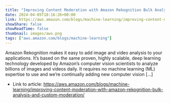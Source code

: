 ```yaml
---
title: "Improving Content Moderation with Amazon Rekognition Bulk Analysis and Custom Moderation"
date: 2024-04-05T18:16:26+00:00
link: https://aws.amazon.com/blogs/machine-learning/improving-content-moderation-with-amazon-rekognition-bulk-analysis-and-custom-moderation/
showShare: false
showReadTime: false
thumbnail: images/aws.png
tags: ["aws.amazon.com/blogs/machine-learning"]
---
```

Amazon Rekognition makes it easy to add image and video analysis to your applications. It’s based on the same proven, highly scalable, deep learning technology developed by Amazon’s computer vision scientists to analyze billions of images and videos daily. It requires no machine learning (ML) expertise to use and we’re continually adding new computer vision […]

- Link to article: https://aws.amazon.com/blogs/machine-learning/improving-content-moderation-with-amazon-rekognition-bulk-analysis-and-custom-moderation/